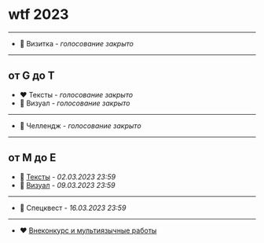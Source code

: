 # wtf 2023
----------

* 💜 Визитка - *голосование закрыто*

----------

## от G до T
* ❤️ Тексты - *голосование закрыто*
* 🧡 Визуал - *голосование закрыто*

----------

* 💛 Челлендж - *голосование закрыто*

----------

## от M до E
* 💚 [Тексты](/wtf2023/04_rnc21_texts.htm) - *02.03.2023  23:59*
* 💙 [Визуал](/wtf2023/04_rnc21_visual.htm) - *09.03.2023  23:59*

----------

* 💜 Спецквест - *16.03.2023  23:59*

----------

* ❤️ [Внеконкурс и мультиязычные работы](/wtf2023/00_out.htm)

